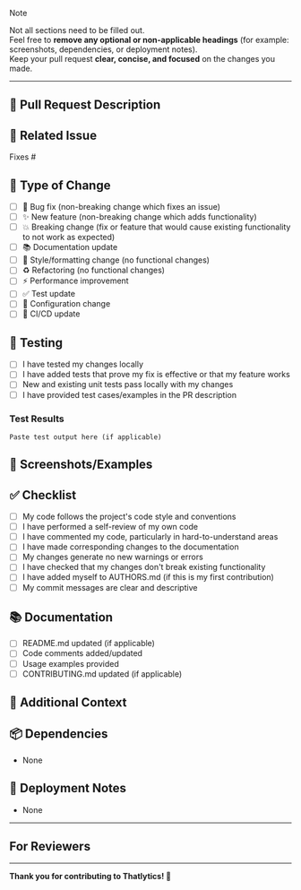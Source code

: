 > [!NOTE]
> Not all sections need to be filled out.  
> Feel free to **remove any optional or non-applicable headings** (for example: screenshots, dependencies, or deployment notes).  
> Keep your pull request **clear, concise, and focused** on the changes you made.

---

## 📝 Pull Request Description

<!-- Provide a clear and concise description of your changes -->

## 🔗 Related Issue

<!-- Link the issue this PR addresses. Use "Fixes #issue_number" to auto-close the issue when merged -->

Fixes #

## 🎯 Type of Change

<!-- Please check the relevant option(s) -->

- [ ] 🐛 Bug fix (non-breaking change which fixes an issue)
- [ ] ✨ New feature (non-breaking change which adds functionality)
- [ ] 💥 Breaking change (fix or feature that would cause existing functionality to not work as expected)
- [ ] 📚 Documentation update
- [ ] 🎨 Style/formatting change (no functional changes)
- [ ] ♻️ Refactoring (no functional changes)
- [ ] ⚡ Performance improvement
- [ ] ✅ Test update
- [ ] 🔧 Configuration change
- [ ] 🤖 CI/CD update

## 🧪 Testing

<!-- Describe the tests you ran and/or added -->

- [ ] I have tested my changes locally
- [ ] I have added tests that prove my fix is effective or that my feature works
- [ ] New and existing unit tests pass locally with my changes
- [ ] I have provided test cases/examples in the PR description

### Test Results

<!-- If applicable, provide test results, screenshots, or examples -->

```
Paste test output here (if applicable)
```

## 📸 Screenshots/Examples

<!-- If applicable, add screenshots or code examples to demonstrate your changes -->

## ✅ Checklist

<!-- Mark completed items with [x] -->

- [ ] My code follows the project's code style and conventions
- [ ] I have performed a self-review of my own code
- [ ] I have commented my code, particularly in hard-to-understand areas
- [ ] I have made corresponding changes to the documentation
- [ ] My changes generate no new warnings or errors
- [ ] I have checked that my changes don't break existing functionality
- [ ] I have added myself to AUTHORS.md (if this is my first contribution)
- [ ] My commit messages are clear and descriptive

## 📚 Documentation

- [ ] README.md updated (if applicable)
- [ ] Code comments added/updated
- [ ] Usage examples provided
- [ ] CONTRIBUTING.md updated (if applicable)

## 💭 Additional Context

## 📦 Dependencies

<!-- List any new dependencies this PR introduces -->

- None
<!-- Or list dependencies:
- package-name@version - reason for adding
  -->

## 🚀 Deployment Notes

<!-- Any special deployment considerations or steps needed -->

- None
<!-- Or list deployment steps -->

---

## For Reviewers

<!-- Optional: Tag specific reviewers or mention any areas that need special attention -->

---

**Thank you for contributing to Thatlytics! 🔧**
